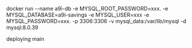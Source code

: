 docker run --name a9i-db -e MYSQL_ROOT_PASSWORD=xxx. -e MYSQL_DATABASE=a9i-savings -e MYSQL_USER=xxx -e MYSQL_PASSWORD=xxx. -p 3306:3306 -v mysql_data:/var/lib/mysql -d mysql:8.0.39

deploying main
